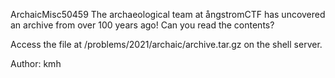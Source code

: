 ArchaicMisc50459
The archaeological team at ångstromCTF has uncovered an archive from over 100 years ago! Can you read the contents?

Access the file at /problems/2021/archaic/archive.tar.gz on the shell server.

Author: kmh
